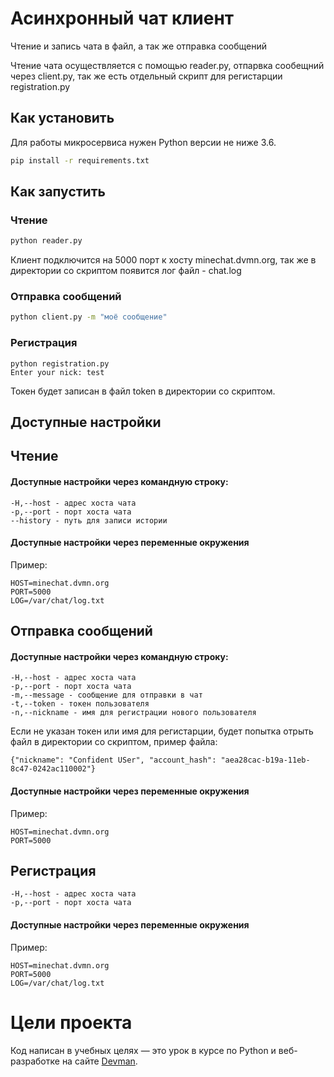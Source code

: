 # Асинхронный чат клиент

Чтение и запись чата в файл, а так же отправка сообщений

Чтение чата осуществляется  с помощью reader.py, отпарвка сообещний через client.py, так же есть отдельный скрипт для регистарции registration.py

## Как установить

Для работы микросервиса нужен Python версии не ниже 3.6.

```bash
pip install -r requirements.txt
```

## Как запустить

### Чтение
```bash
python reader.py
```

Клиент подключится на 5000 порт к хосту minechat.dvmn.org, так же в директории со скриптом появится лог файл - chat.log


### Отправка сообщений
```bash
python client.py -m "моё сообщение"
```

### Регистрация
```
python registration.py 
Enter your nick: test
```
Токен будет записан в файл token в директории со скриптом.

## Доступные настройки

## Чтение

#### Доступные настройки через командную строку:
```
-H,--host - адрес хоста чата 
-p,--port - порт хоста чата
--history - путь для записи истории
```
#### Доступные настройки через переменные окружения

Пример:
```
HOST=minechat.dvmn.org
PORT=5000
LOG=/var/chat/log.txt
```

## Отправка сообщений

#### Доступные настройки через командную строку:

```
-H,--host - адрес хоста чата 
-p,--port - порт хоста чата
-m,--message - сообщение для отправки в чат
-t,--token - токен пользователя
-n,--nickname - имя для регистрации нового пользователя
```

Если не указан токен или имя для регистарции, будет попытка отрыть файл в директории со скриптом, пример файла:
```
{"nickname": "Confident USer", "account_hash": "aea28cac-b19a-11eb-8c47-0242ac110002"}
```
#### Доступные настройки через переменные окружения

Пример:
```
HOST=minechat.dvmn.org
PORT=5000
```

## Регистрация
```
-H,--host - адрес хоста чата 
-p,--port - порт хоста чата
```
#### Доступные настройки через переменные окружения

Пример:
```
HOST=minechat.dvmn.org
PORT=5000
LOG=/var/chat/log.txt
```

# Цели проекта

Код написан в учебных целях — это урок в курсе по Python и веб-разработке на сайте [Devman](https://dvmn.org).